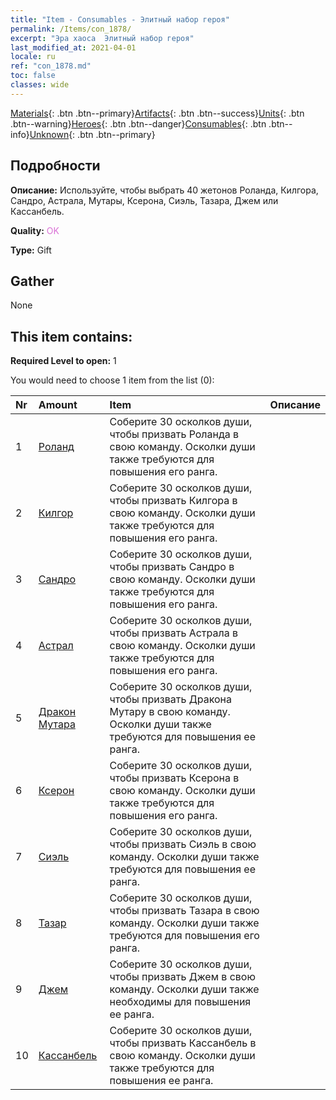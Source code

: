 ```yaml
---
title: "Item - Consumables - Элитный набор героя"
permalink: /Items/con_1878/
excerpt: "Эра хаоса  Элитный набор героя"
last_modified_at: 2021-04-01
locale: ru
ref: "con_1878.md"
toc: false
classes: wide
---
```

 [Materials](/ru/Items/){: .btn .btn--primary}[Artifacts](/ru/Items/Artifacts/){: .btn .btn--success}[Units](/ru/Items/Units/){: .btn .btn--warning}[Heroes](/ru/Items/Heroes/){: .btn .btn--danger}[Consumables](/ru/Items/Consumables/){: .btn .btn--info}[Unknown](/ru/Items/Unknown/){: .btn .btn--primary}

## Подробности
 **Описание:** Используйте, чтобы выбрать 40 жетонов Роланда, Килгора, Сандро, Астрала, Мутары, Ксерона, Сиэль, Тазара, Джем или Кассанбель.

 **Quality:** <span style="color: #DA70D6">OK</span>

 **Type:** Gift

## Gather

  None

## This item contains:

 **Required Level to open:** 1

 You would need to choose 1 item from the list (0):

  | Nr | Amount |     Item    | Описание |
  |:---|:-------|:------------|:-----------:|
  | 1 | [Роланд](/ru/Items/her_362/) | Соберите 30 осколков души, чтобы призвать Роланда в свою команду. Осколки души также требуются для повышения его ранга. | 
  | 2 | [Килгор](/ru/Items/her_374/) | Соберите 30 осколков души, чтобы призвать Килгора в свою команду. Осколки души также требуются для повышения его ранга. | 
  | 3 | [Сандро](/ru/Items/her_371/) | Соберите 30 осколков души, чтобы призвать Сандро в свою команду. Осколки души также требуются для повышения его ранга. | 
  | 4 | [Астрал](/ru/Items/her_388/) | Соберите 30 осколков души, чтобы призвать Астрала в свою команду. Осколки души также требуются для повышения его ранга. | 
  | 5 | [Дракон Мутара](/ru/Items/her_390/) | Соберите 30 осколков души, чтобы призвать Дракона Мутару в свою команду. Осколки души также требуются для повышения ее ранга. | 
  | 6 | [Ксерон](/ru/Items/her_383/) | Соберите 30 осколков души, чтобы призвать Ксерона в свою команду. Осколки души также требуются для повышения его ранга. | 
  | 7 | [Сиэль](/ru/Items/her_382/) | Соберите 30 осколков души, чтобы призвать Сиэль в свою команду. Осколки души также требуются для повышения ее ранга. | 
  | 8 | [Тазар](/ru/Items/her_393/) | Соберите 30 осколков души, чтобы призвать Тазара в свою команду. Осколки души также требуются для повышения его ранга. | 
  | 9 | [Джем](/ru/Items/her_369/) | Соберите 30 осколков души, чтобы призвать Джем в свою команду. Осколки души также необходимы для повышения ее ранга. | 
  | 10 | [Кассанбель](/ru/Items/her_396/) | Соберите 30 осколков души, чтобы призвать Кассанбель в свою команду. Осколки души также требуются для повышения ее ранга. | 
